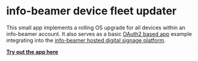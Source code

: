 # info-beamer device fleet updater

This small app implements a rolling OS upgrade for all devices within an info-beamer account.
It also serves as a basic [OAuth2 based app](https://info-beamer.com/doc/oauth) example
integrating into the [info-beamer hosted digital signage platform](https://info-beamer.com).

**[Try out the app here](https://info-beamer.github.io/app-fleet-updater/)**
